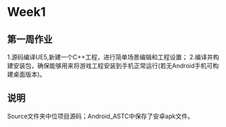 # Week1

## 第一周作业

1.源码编译UE5,新建一个C++工程，进行简单场景编辑和工程设置；
2.编译并构建安装包，确保能够用来将游戏工程安装到手机正常运行(若无Android手机可构建桌面版本)。

## 说明

Source文件夹中位项目源码；Android_ASTC中保存了安卓apk文件。